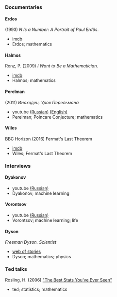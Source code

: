 ### Documentaries

#### Erdos

(1993) *N Is a Number: A Portrait of Paul Erdös*.
- [imdb](http://www.imdb.com/title/tt0125425/?ref_=nv_sr_1)
- Erdos; mathematics

#### Halmos

Renz, P. (2009) *I Want to Be a Mathematician*.
- [imdb](http://www.imdb.com/title/tt1417077/)
- Halmos; mathematics

#### Perelman

(2011) *Иноходец. Урок Перельмана*
- youtube [(Russian)](https://www.youtube.com/watch?v=wqpNb86wX9A) [(English)](https://www.youtube.com/watch?v=Ng1W2KUHI2s&t=893s)
- Perelman; Poincare Conjecture; mathematics

#### Wiles

BBC Horizon (2016) Fermat's Last Theorem
- [imdb](http://www.imdb.com/title/tt1224922/)
- Wiles; Fermat's Last Theorem

### Interviews

#### Dyakonov

- youtube [(Russian)](https://www.youtube.com/watch?v=qV3yjIyj7Dc)
- Dyakonov; machine learning

#### Vorontsov

- youtube [(Russian)](https://www.youtube.com/watch?v=DR3mgnEKRgI)
- Vorontsov; machine learning; life

#### Dyson

*Freeman Dyson. Scientist*
- [web of stories](https://www.webofstories.com/play/freeman.dyson/1)
- Dyson; mathematics; physics

### Ted talks

Rosling, H. (2006) ["The Best Stats You've Ever Seen"](https://www.ted.com/talks/hans_rosling_shows_the_best_stats_you_ve_ever_seen)
- ted; statistics; mathematics

